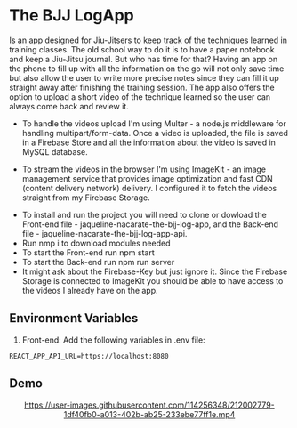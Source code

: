 # The BJJ LogApp

Is an app designed for Jiu-Jitsers to keep track of the techniques learned in training classes. The old school way to do it is to have a paper notebook and keep a Jiu-Jitsu journal. But who has time for that? Having an app on the phone to fill up with all the information on the go will not only save time but also allow the user to write more precise notes since they can fill it up straight away after finishing the training session. The app also offers the option to upload a short video of the technique learned so the user can always come back and review it.  

- To handle the videos upload I'm using Multer - a node.js middleware for handling multipart/form-data. Once a video is uploaded, the file is saved in a Firebase Store and all the information about the video is saved in MySQL database.

- To stream the videos in the browser I'm using ImageKit - an image management service that provides image optimization and fast CDN (content delivery network) delivery. I configured it to fetch the videos straight from my Firebase Storage.

* To install and run the project you will need to clone or dowload the Front-end file - jaqueline-nacarate-the-bjj-log-app, and the Back-end file - jaqueline-nacarate-the-bjj-log-app-api.
* Run nmp i to download modules needed
* To start the Front-end run npm start
* To start the Back-end run npm run server
* It might ask about the Firebase-Key but just ignore it. Since the Firebase Storage is connected to ImageKit you should be able to have access to the videos I already have on the app.


## Environment Variables
1. Front-end:
Add the following variables in .env file:

```REACT_APP_API_URL=https://localhost:8080```

## Demo

<div align="center">

https://user-images.githubusercontent.com/114256348/212002779-1df40fb0-a013-402b-ab25-233ebe77ff1e.mp4

  </div>
